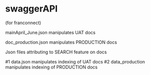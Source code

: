 # swaggerAPI

(for franconnect)


mainApril_June.json manipulates UAT docs

doc_production.json manipulates PRODUCTION docs


Json files attributing to SEARCH feature on docs

#1 data.json manipulates indexing of UAT docs
#2 data_production manipulates indexing of PRODUCTION docs


